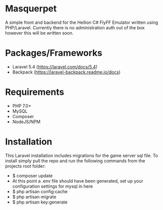 # Masquerpet
A simple front and backend for the Hellion C# FlyFF Emulator written using PHP/Laravel. Currently there
is no administration auth out of the box however this will be written soon.

# Packages/Frameworks
- Laravel 5.4 (https://laravel.com/docs/5.4)
- Backpack (https://laravel-backpack.readme.io/docs)

# Requirements
- PHP 7.0+
- MySQL
- Composer
- NodeJS/NPM

# Installation
This Laravel installation includes migrations for the game server sql file. To install
simply pull the repo and run the following commands from the projects root folder:
- $ composer update
- At this point a .env file should have been generated, set up your configuration settings for mysql in here
- $ php artisan config:cache
- $ php artisan migrate
- $ php artisan key:generate
